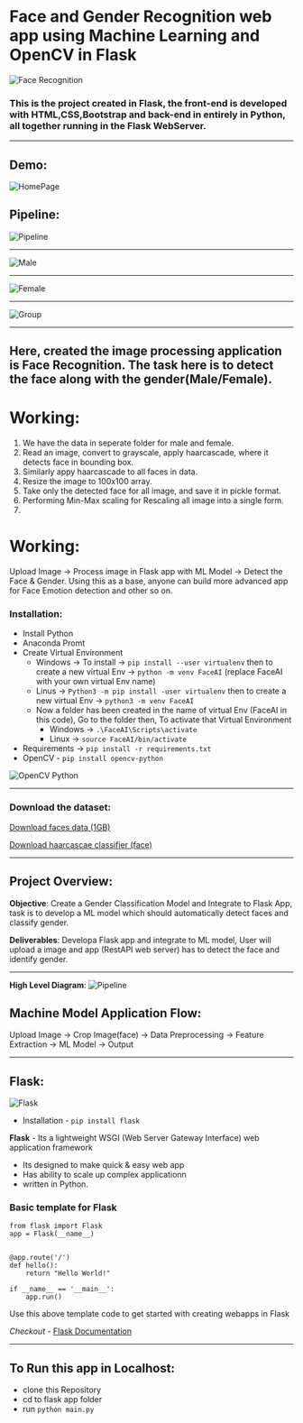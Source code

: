 # Face and Gender Recognition web app using Machine Learning and OpenCV in Flask
![Face Recognition](https://github.com/Gangadharbhuvan/Machine_Learning-Projects/blob/master/Flask%20Applications/Face%20%26%20Gender%20Recognition%20web%20app%20using%20ML%20and%20Opencv%20in%20Flask/Face_Recognition-Flask_app/images/young-man-face-recognition-biometric-verification-165406876.jpg)
### This is the project created in Flask, the front-end is developed with HTML,CSS,Bootstrap and back-end in entirely in Python, all together running in the Flask WebServer.

<hr> 

## Demo:
![HomePage](https://github.com/Gangadharbhuvan/Machine_Learning-Projects/blob/master/Flask%20Applications/Face%20%26%20Gender%20Recognition%20web%20app%20using%20ML%20and%20Opencv%20in%20Flask/Face_Recognition-Flask_app/images/Home_page.png)

## Pipeline:
![Pipeline](https://github.com/Gangadharbhuvan/Machine_Learning-Projects/blob/master/Flask%20Applications/Face%20%26%20Gender%20Recognition%20web%20app%20using%20ML%20and%20Opencv%20in%20Flask/Face_Recognition-Flask_app/images/model_pipeline.png)

<hr>

![Male](https://github.com/Gangadharbhuvan/Machine_Learning-Projects/blob/master/Flask%20Applications/Face%20%26%20Gender%20Recognition%20web%20app%20using%20ML%20and%20Opencv%20in%20Flask/Face_Recognition-Flask_app/images/male_recognition.png)

<hr>

![Female](https://github.com/Gangadharbhuvan/Machine_Learning-Projects/blob/master/Flask%20Applications/Face%20%26%20Gender%20Recognition%20web%20app%20using%20ML%20and%20Opencv%20in%20Flask/Face_Recognition-Flask_app/images/female_recognition.png)

<hr>

![Group](https://github.com/Gangadharbhuvan/Machine_Learning-Projects/blob/master/Flask%20Applications/Face%20%26%20Gender%20Recognition%20web%20app%20using%20ML%20and%20Opencv%20in%20Flask/Face_Recognition-Flask_app/images/both_gender_recognition.png)


<hr>

## Here, created the image processing application is Face Recognition. The task here is to detect the face along with the gender(Male/Female).

# Working:
1. We have the data in seperate folder for male and female.
2. Read an image, convert to grayscale, apply haarcascade, where it detects face in bounding box.
3. Similarly appy haarcascade to all faces in data.
4. Resize the image to 100x100 array.
5. Take only the detected face for all image, and save it in pickle format. 
6. Performing Min-Max scaling for Rescaling all image into a single form.
7. 








# Working:
Upload Image -> Process image in Flask app with ML Model -> Detect the Face & Gender.
Using this as a base, anyone can build more advanced app for Face Emotion detection and other so on.

### Installation:
- Install Python
- Anaconda Promt
- Create Virtual Environment
  - Windows -> To install -> ``` pip install --user virtualenv ``` then to create a new virtual Env -> ``` python -m venv FaceAI ``` (replace FaceAI with your own virtual Env name)
  - Linus -> ``` Python3 -m pip install -user virtualenv ``` then to create a new virtual Env -> ``` python3 -m venv FaceAI ```
  - Now a folder has been created in the name of virtual Env (FaceAI in this code), Go to the folder then, To activate that Virtual Environment
    - Windows -> ``` .\FaceAI\Scripts\activate ```
    - Linux -> ``` source FaceAI/bin/activate ```
- Requirements -> ``` pip install -r requirements.txt ```
- OpenCV - ``` pip install opencv-python ```

![OpenCV Python](https://github.com/Gangadharbhuvan/Machine_Learning-Projects/blob/master/Flask%20Applications/Face%20%26%20Gender%20Recognition%20web%20app%20using%20ML%20and%20Opencv%20in%20Flask/Face_Recognition-Flask_app/images/opencv-python.png)

<hr>

### Download the dataset:
[Download faces data (1GB)](https://data.vision.ee.ethz.ch/cvl/rrothe/imdb-wiki/)

[Download haarcascae classifier (face)](https://github.com/opencv/opencv/blob/master/data/haarcascades/haarcascade_frontalface_default.xml)

<hr>

## Project Overview:
**Objective**: Create a Gender Classification Model and Integrate to Flask App, task is to develop a ML model which should automatically detect faces and classify gender.

**Deliverables**: Developa Flask app and integrate to ML model, User will upload a image and app (RestAPI web server) has to detect the face and identify gender.

<hr>

**High Level Diagram**: 
![Pipeline](https://github.com/Gangadharbhuvan/Machine_Learning-Projects/blob/master/Flask%20Applications/Face%20%26%20Gender%20Recognition%20web%20app%20using%20ML%20and%20Opencv%20in%20Flask/Face_Recognition-Flask_app/images/pipeline.png)

## Machine Model Application Flow: 
Upload Image -> Crop Image(face) -> Data Preprocessing -> Feature Extraction -> ML Model -> Output

<hr>

## Flask:
![Flask](https://github.com/Gangadharbhuvan/Machine_Learning-Projects/blob/master/Flask%20Applications/Face%20%26%20Gender%20Recognition%20web%20app%20using%20ML%20and%20Opencv%20in%20Flask/Face_Recognition-Flask_app/images/Flask-webapp.png)

- Installation - ``` pip install flask ```

**Flask** - Its a lightweight WSGI (Web Server Gateway Interface) web application framework
- Its designed to make quick & easy web app
- Has ability to scale up complex applicationn
- written in Python.

### Basic template for Flask
```
from flask import Flask
app = Flask(__name__)


@app.route('/')
def hello():
    return "Hello World!"

if __name__ == '__main__':
    app.run()

```
Use this above template code to get started with creating webapps in Flask

*Checkout* - [Flask Documentation](https://flask.palletsprojects.com/en/1.1.x)
<hr>

## To Run this app in Localhost:
- clone this Repository
- cd to flask app folder
- run ``` python main.py ```
